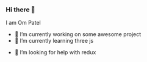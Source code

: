 ### Hi there 👋
I am Om Patel

- 🔭 I’m currently working on some awesome project
- 🌱 I’m currently learning three js
<!-- - 👯 I’m looking to collaborate on -->
- 🤔 I’m looking for help with redux
<!--- 💬 Ask me about ...
- 📫 How to reach me: ...
- 😄 Pronouns: ...
- ⚡ Fun fact: ...-->
